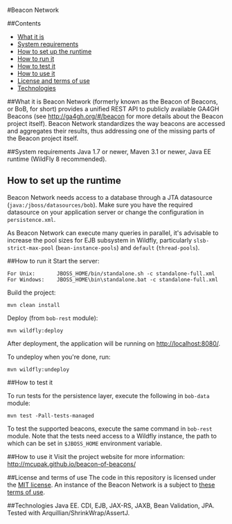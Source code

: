 #Beacon Network

##Contents

* [What it is](#what-it-is)
* [System requirements](#system-requirements)
* [How to set up the runtime](#how-to-set-up-the-runtime)
* [How to run it](#how-to-run-it)
* [How to test it](#how-to-test-it)
* [How to use it](#how-to-use-it)
* [License and terms of use](#license-and-terms-of-use)
* [Technologies](#technologies)

##What it is
Beacon Network (formerly known as the Beacon of Beacons, or BoB, for short) provides a unified REST API to publicly available GA4GH Beacons (see <http://ga4gh.org/#/beacon> for more details about the Beacon project itself). Beacon Network standardizes the way beacons are accessed and aggregates their results, thus addressing one of the missing parts of the Beacon project itself.

##System requirements
Java 1.7 or newer, Maven 3.1 or newer, Java EE runtime (WildFly 8 recommended).

## How to set up the runtime
Beacon Network needs access to a database through a JTA datasource (`java:/jboss/datasources/bob`). Make sure you have the required datasource on your application server or change the configuration in `persistence.xml`.

As Beacon Network can execute many queries in parallel, it's advisable to increase the pool sizes for EJB subsystem in Wildfly, particularly `slsb-strict-max-pool` (`bean-instance-pools`) and `default` (`thread-pools`).

##How to run it
Start the server:

    For Unix:       JBOSS_HOME/bin/standalone.sh -c standalone-full.xml
    For Windows:    JBOSS_HOME\bin\standalone.bat -c standalone-full.xml

Build the project:

    mvn clean install

Deploy (from `bob-rest` module):

    mvn wildfly:deploy

After deployment, the application will be running on <http://localhost:8080/>.

To undeploy when you're done, run:

    mvn wildfly:undeploy


##How to test it

To run tests for the persistence layer, execute the following in `bob-data` module:

    mvn test -Pall-tests-managed

To test the supported beacons, execute the same command in `bob-rest` module. Note that the tests need access to a Wildfly instance, the path to which can be set in `$JBOSS_HOME` environment variable.

##How to use it
Visit the project website for more information: <http://mcupak.github.io/beacon-of-beacons/>

##License and terms of use
The code in this repository is licensed under the [MIT license](http://opensource.org/licenses/MIT). An instance of the Beacon Network is a subject to [these terms of use](http://beacon-network.org/#/terms).

##Technologies
Java EE. CDI, EJB, JAX-RS, JAXB, Bean Validation, JPA. Tested with Arquillian/ShrinkWrap/AssertJ.
